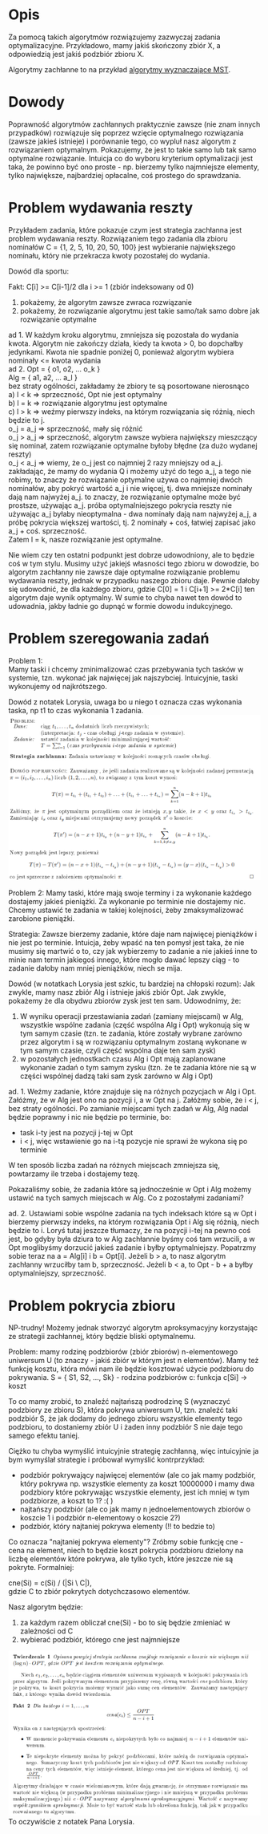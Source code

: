 # Opis

Za pomocą takich algorytmów rozwiązujemy zazwyczaj zadania optymalizacyjne. Przykładowo, mamy jakiś skończony zbiór X, a odpowiedzią jest jakiś podzbiór zbioru X.

Algorytmy zachłanne to na przykład [algorytmy wyznaczające MST](https://aisd-notatki.readthedocs.io/en/latest/mdl/md/).

# Dowody

Poprawność algorytmów zachłannych praktycznie zawsze (nie znam innych przypadków) rozwiązuje się poprzez wzięcie optymalnego rozwiązania (zawsze jakieś istnieje) i porównanie tego, co wypluł nasz algorytm z rozwiązaniem optymalnym. Pokazujemy, że jest to takie samo lub tak samo optymalne rozwiązanie. Intuicja co do wyboru kryterium optymalizacji jest taka, że powinno być ono proste - np. bierzemy tylko najmniejsze elementy, tylko największe, najbardziej opłacalne, coś prostego do sprawdzania.

# Problem wydawania reszty

Przykładem zadania, które pokazuje czym jest strategia zachłanna jest problem wydawania reszty. Rozwiązaniem tego zadania dla zbioru nominałów C = {1, 2, 5, 10, 20, 50, 100} jest wybieranie największego nominału, który nie przekracza kwoty pozostałej do wydania.

Dowód dla sportu:

Fakt:
C[i] >= C[i-1]/2 dla i >= 1 (zbiór indeksowany od 0)

1. pokażemy, że algorytm zawsze zwraca rozwiązanie
2. pokażemy, że rozwiązanie algorytmu jest takie samo/tak samo dobre jak rozwiązanie optymalne

ad 1. W każdym kroku algorytmu, zmniejsza się pozostała do wydania kwota. Algorytm nie zakończy działa, kiedy ta kwota > 0, bo dopchałby jedynkami. Kwota nie spadnie poniżej 0, ponieważ algorytm wybiera nominały <= kwota wydania  
ad 2. Opt = { o1, o2, ... o_k }  
 Alg = { a1, a2, ... a_l }  
 bez straty ogólności, zakładamy że zbiory te są posortowane nierosnąco  
 a) l < k => sprzeczność, Opt nie jest optymalny  
 b) l = k => rozwiązanie algorytmu jest optymalne  
 c) l > k => weźmy pierwszy indeks, na którym rozwiązania się różnią, niech będzie to j.  
 o_j = a_j => sprzeczność, mały się różnić  
 o_j > a_j => sprzeczność, algorytm zawsze wybiera największy mieszczący się nominał, zatem rozwiązanie optymalne byłoby błędne (za dużo wydanej reszty)  
 o_j < a_j => wiemy, że o_j jest co najmniej 2 razy mniejszy od a_j. zakładając, że mamy do wydania Q i możemy użyć do tego a_j, a tego nie robimy, to znaczy że rozwiązanie optymalne używa co najmniej dwóch nominałów, aby pokryć wartość a_j i nie więcej, tj. dwa mniejsze nominały dają nam najwyżej a_j. to znaczy, że rozwiązanie optymalne może być prostsze, używając a_j. próba optymalniejszego pokrycia reszty nie używając a_j byłaby nieoptymalna - dwa nominały dają nam najwyżej a_j, a próbę pokrycia większej wartości, tj. 2 nominały + coś, łatwiej zapisać jako a_j + coś. sprzeczność.  
Zatem l = k, nasze rozwiązanie jest optymalne.

Nie wiem czy ten ostatni podpunkt jest dobrze udowodniony, ale to będzie coś w tym stylu. Musimy użyć jakiejś własności tego zbioru w dowodzie, bo algorytm zachłanny nie zawsze daje optymalne rozwiązanie problemu wydawania reszty, jednak w przypadku naszego zbioru daje. Pewnie dałoby się udowodnić, że dla każdego zbioru, gdzie C[0] = 1 i C[i+1] >= 2\*C[i] ten algorytm daje wynik optymalny. W sumie to chyba nawet ten dowód to udowadnia, jakby ładnie go dupnąć w formie dowodu indukcyjnego.

# Problem szeregowania zadań

Problem 1:  
Mamy taski i chcemy zminimalizować czas przebywania tych tasków w systemie, tzn. wykonać jak najwięcej jak najszybciej. Intuicyjnie, taski wykonujemy od najkrótszego.

Dowód z notatek Lorysia, uwaga bo u niego t oznacza czas wykonania taska, np t1 to czas wykonania 1 zadania.
![](images/szeregowanie-1.png)

Problem 2:
Mamy taski, które mają swoje terminy i za wykonanie każdego dostajemy jakieś pieniążki. Za wykonanie po terminie nie dostajemy nic. Chcemy ustawić te zadania w takiej kolejności, żeby zmaksymalizować zarobione pieniążki.

Strategia:
Zawsze bierzemy zadanie, które daje nam najwięcej pieniążków i nie jest po terminie. Intuicja, żeby wpaść na ten pomysł jest taka, że nie musimy się martwić o to, czy jak wybierzemy to zadanie a nie jakieś inne to minie nam termin jakiegoś innego, które mogło dawać lepszy ciąg - to zadanie dałoby nam mniej pieniążków, niech se mija.

Dowód (w notatkach Lorysia jest szkic, tu bardziej na chłopski rozum):
Jak zwykle, mamy nasz zbiór Alg i istnieje jakiś zbiór Opt. Jak zwykle, pokażemy że dla obydwu zbiorów zysk jest ten sam.
Udowodnimy, że:

1. W wyniku operacji przestawiania zadań (zamiany miejscami) w Alg, wszystkie wspólne zadania (część wspólna Alg i Opt) wykonują się w tym samym czasie (tzn. te zadania, które zostały wybrane zarówno przez algorytm i są w rozwiązaniu optymalnym zostaną wykonane w tym samym czasie, czyli część wspólna daje ten sam zysk)
1. w pozostałych jednostkach czasu Alg i Opt mają zaplanowane wykonanie zadań o tym samym zysku (tzn. że te zadania które nie są w części wspólnej dadzą taki sam zysk zarówno w Alg i Opt)

ad. 1. Weźmy zadanie, które znajduje się na różnych pozycjach w Alg i Opt. Załóżmy, że w Alg jest ono na pozycji i, a w Opt na j. Załóżmy sobie, że i < j, bez straty ogólności. Po zamianie miejscami tych zadań w Alg, Alg nadal będzie poprawny i nic nie będzie po terminie, bo:

-   task i-ty jest na pozycji j-tej w Opt
-   i < j, więc wstawienie go na i-tą pozycje nie sprawi że wykona się po terminie

W ten sposób liczba zadań na różnych miejscach zmniejsza się, powtarzamy ile trzeba i dostajemy tezę.

Pokazaliśmy sobie, że zadania które są jednocześnie w Opt i Alg możemy ustawić na tych samych miejscach w Alg. Co z pozostałymi zadaniami?

ad. 2. Ustawiami sobie wspólne zadania na tych indeksach które są w Opt i bierzemy pierwszy indeks, na którym rozwiązania Opt i Alg się różnią, niech będzie to i. Loryś tutaj jeszcze tłumaczy, że na pozycji i-tej na pewno coś jest, bo gdyby była dziura to w Alg zachłannie byśmy coś tam wrzucili, a w Opt moglibyśmy dorzucić jakieś zadanie i byłby optymalniejszy. Popatrzmy sobie teraz na a = Alg[i] i b = Opt[i]. Jeżeli b > a, to nasz algorytm zachłanny wrzuciłby tam b, sprzeczność. Jeżeli b < a, to Opt - b + a byłby optymalniejszy, sprzeczność.

# Problem pokrycia zbioru

NP-trudny! Możemy jednak stworzyć algorytm aproksymacyjny korzystając ze strategii zachłannej, który będzie bliski optymalnemu.

Problem: mamy rodzinę podzbiorów (zbiór zbiorów) n-elementowego uniwersum U (to znaczy - jakiś zbiór w którym jest n elementów). Mamy też funkcję kosztu, która mówi nam ile będzie kosztować użycie podzbioru do pokrywania.
S = { S1, S2, ..., Sk} - rodzina podzbiorów
c: funkcja c[Si] -> koszt

To co mamy zrobić, to znaleźć najtańszą podrodzinę S (wyznaczyć podzbiory ze zbioru S), która pokrywa uniwersum U, tzn. znaleźć taki podzbiór S, że jak dodamy do jednego zbioru wszystkie elementy tego podzbioru, to dostaniemy zbiór U i żaden inny podzbiór S nie daje tego samego efektu taniej.

Ciężko tu chyba wymyślić intuicyjnie strategię zachłanną, więc intuicyjnie ja bym wymyślał strategie i próbował wymyślić kontrprzykład:

-   podzbiór pokrywający najwięcej elementów (ale co jak mamy podzbiór, który pokrywa np. wszystkie elementy za koszt 10000000 i mamy dwa podzbiory które pokrywając wszystkie elementy, jest ich mniej w tym podzbiorze, a koszt to 1? :( )
-   najtańszy podzbiór (ale co jak mamy n jednoelementowych zbiorów o koszcie 1 i podzbiór n-elementowy o koszcie 2?)
-   podzbiór, który najtaniej pokrywa elementy (!! to bedzie to)

Co oznacza "najtaniej pokrywa elementy"? Zróbmy sobie funkcję cne - cena na element, niech to będzie koszt pokrycia podzbioru dzielony na liczbę elementów które pokrywa, ale tylko tych, które jeszcze nie są pokryte. Formalniej:

cne(Si) = c(Si) / (|Si \ C|),  
gdzie C to zbiór pokrytych dotychczasowo elementów.

Nasz algorytm będzie:

1. za każdym razem obliczał cne(Si) - bo to się będzie zmieniać w zależności od C
2. wybierać podzbiór, którego cne jest najmniejsze

![alt text](images/pokrycie.png)  
To oczywiście z notatek Pana Lorysia.

